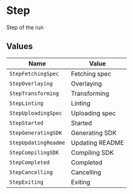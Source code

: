 # Step

Step of the run


## Values

| Name                 | Value                |
| -------------------- | -------------------- |
| `StepFetchingSpec`   | Fetching spec        |
| `StepOverlaying`     | Overlaying           |
| `StepTransforming`   | Transforming         |
| `StepLinting`        | Linting              |
| `StepUploadingSpec`  | Uploading spec       |
| `StepStarted`        | Started              |
| `StepGeneratingSDK`  | Generating SDK       |
| `StepUpdatingReadme` | Updating README      |
| `StepCompilingSDK`   | Compiling SDK        |
| `StepCompleted`      | Completed            |
| `StepCancelling`     | Cancelling           |
| `StepExiting`        | Exiting              |